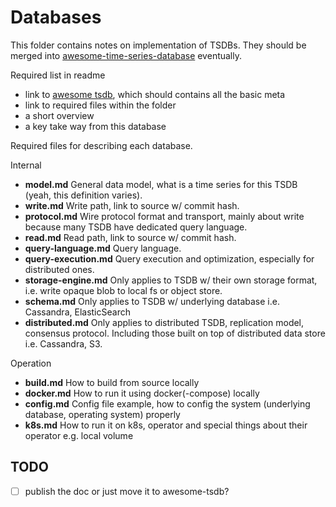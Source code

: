 # Databases

This folder contains notes on implementation of TSDBs.
They should be merged into [awesome-time-series-database](https://github.com/xephonhq/awesome-time-series-database) eventually.

Required list in readme

- link to [awesome tsdb](https://github.com/xephonhq/awesome-time-series-database), which should contains all the basic meta
- link to required files within the folder
- a short overview
- a key take way from this database

Required files for describing each database. 

Internal

- **model.md** General data model, what is a time series for this TSDB (yeah, this definition varies).
- **write.md** Write path, link to source w/ commit hash.
- **protocol.md** Wire protocol format and transport, mainly about write because many TSDB have dedicated query language.
- **read.md** Read path, link to source w/ commit hash.
- **query-language.md** Query language.
- **query-execution.md** Query execution and optimization, especially for distributed ones.
- **storage-engine.md** Only applies to TSDB w/ their own storage format, i.e. write opaque blob to local fs or object store.
- **schema.md** Only applies to TSDB w/ underlying database i.e. Cassandra, ElasticSearch
- **distributed.md** Only applies to distributed TSDB, replication model, consensus protocol. Including those built on top of distributed data store i.e. Cassandra, S3.

Operation

- **build.md** How to build from source locally
- **docker.md** How to run it using docker(-compose) locally
- **config.md** Config file example, how to config the system (underlying database, operating system) properly
- **k8s.md** How to run it on k8s, operator and special things about their operator e.g. local volume

## TODO

- [ ] publish the doc or just move it to awesome-tsdb?